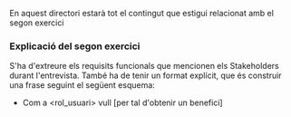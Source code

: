 En aquest directori estarà tot el contingut que estigui relacionat amb el segon exercici

### Explicació del segon exercici
S'ha d'extreure els requisits funcionals que mencionen els Stakeholders durant l'entrevista.
També ha de tenir un format explícit, que és construir una frase seguint el següent esquema:
- Com a <rol_usuari> vull <objectiu> [per tal d'obtenir un benefici]


